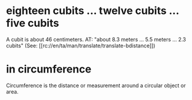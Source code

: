 # eighteen cubits ... twelve cubits ... five cubits

A cubit is about 46 centimeters. AT: "about 8.3 meters ... 5.5 meters ... 2.3 cubits" (See: [[rc://en/ta/man/translate/translate-bdistance]])

# in circumference

Circumference is the distance or measurement around a circular object or area.

